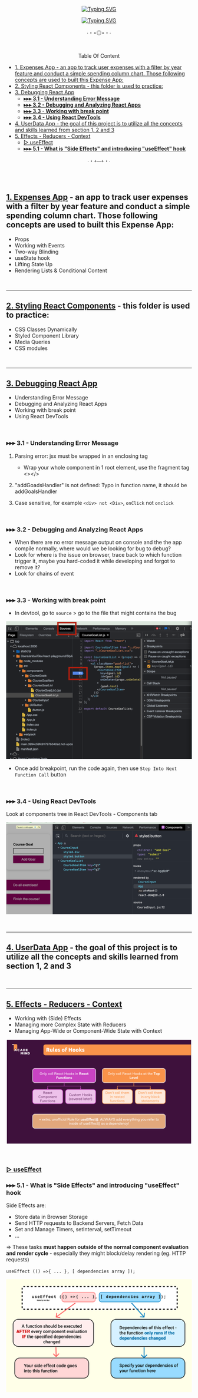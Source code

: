 <div align="center">

[![Typing SVG](https://readme-typing-svg.herokuapp.com?font=Fira+Code&weight=700&size=35&duration=1&pause=10000&color=5299F3&center=true&vCenter=true&multiline=true&width=750&height=57&lines=REACT+PLAYGROUND)](https://git.io/typing-svg)

[![Typing SVG](https://readme-typing-svg.herokuapp.com?font=Fira+Code&weight=700&size=23&duration=5001&pause=10000&color=5299F3&center=true&vCenter=true&multiline=true&width=750&height=65&lines=Learning+%26+Practicing+React+Thru+Building+Projects)](https://git.io/typing-svg)

  <p align="center">∙・◦◎◦・∙</p>

  <br>

</div>

 <p align="center">Table Of Content</p>

- [1. Expenses App - an app to track user expenses with a filter by year feature and conduct a simple spending column chart. Those following concepts are used to built this Expense App:](#1-expenses-app---an-app-to-track-user-expenses-with-a-filter-by-year-feature-and-conduct-a-simple-spending-column-chart-those-following-concepts-are-used-to-built-this-expense-app)
- [2. Styling React Components - this folder is used to practice:](#2-styling-react-components---this-folder-is-used-to-practice)
- [3. Debugging React App](#3-debugging-react-app)
  - [**▸▸▸ 3.1 - Understanding Error Message**](#-31---understanding-error-message)
  - [**▸▸▸ 3.2 - Debugging and Analyzing React Apps**](#-32---debugging-and-analyzing-react-apps)
  - [**▸▸▸ 3.3 - Working with break point**](#-33---working-with-break-point)
  - [**▸▸▸ 3.4 - Using React DevTools**](#-34---using-react-devtools)
- [4. UserData App - the goal of this project is to utilize all the concepts and skills learned from section 1, 2 and 3](#4-userdata-app---the-goal-of-this-project-is-to-utilize-all-the-concepts-and-skills-learned-from-section-1-2-and-3)
- [5. Effects - Reducers - Context](#5-effects---reducers---context)
  - [▷ useEffect](#-useeffect)
  - [**▸▸▸ 5.1 - What is "Side Effects" and introducing "useEffect" hook**](#-51---what-is-side-effects-and-introducing-useeffect-hook)

 <p align="center">∙・◦⏤◦・∙</p>

 <br>
 <br>

## [1. Expenses App](https://github.com/thaian161/react-playground/tree/main/1%20-%20Expenses-app) - an app to track user expenses with a filter by year feature and conduct a simple spending column chart. Those following concepts are used to built this Expense App:

- Props
- Working with Events
- Two-way Blinding
- useState hook
- Lifting State Up
- Rendering Lists & Conditional Content

<br>

---

## [2. Styling React Components](https://github.com/thaian161/react-playground/tree/main/2%20-%20Styling-react-components) - this folder is used to practice:

- CSS Classes Dynamically
- Styled Component Library
- Media Queries
- CSS modules

<br>

---

## [3. Debugging React App](https://github.com/thaian161/react-playground/tree/main/3%20-%20Debugging)

- Understanding Error Message
- Debugging and Analyzing React Apps
- Working with break point
- Using React DevTools

<br>

### **▸▸▸ 3.1 - Understanding Error Message**

1. Parsing error: jsx must be wrapped in an enclosing tag

   - Wrap your whole component in 1 root element, use the fragment tag <></>

2. "addGoadsHandler" is not defined: Typo in function name, it should be addGoalsHandler

3. Case sensitive, for example `<div> not <Div>`, `onClick` not `onclick`

<br>

### **▸▸▸ 3.2 - Debugging and Analyzing React Apps**

- When there are no error message output on console and the the app compile normally, where would we be looking for bug to debug?
- Look for where is the issue on browser, trace back to which function trigger it, maybe you hard-coded it while developing and forgot to remove it?
- Look for chains of event

<br>

### **▸▸▸ 3.3 - Working with break point**

- In devtool, go to `source` > go to the file that might contains the bug

![Add breakpoint](https://github.com/thaian161/react-playground/blob/main/docs/Breakpoint.png)

- Once add breakpoint, run the code again, then use `Step Into Next Function Call` button

<br>

### **▸▸▸ 3.4 - Using React DevTools**

Look at components tree in React DevTools - Components tab

![React DevTools - Components tab](https://github.com/thaian161/react-playground/blob/main/docs/ReactDevTools-Components.png)

<br>

---

## [4. UserData App](https://github.com/thaian161/react-playground/tree/main/4%20-%20UserData-app) - the goal of this project is to utilize all the concepts and skills learned from section 1, 2 and 3

<br>

---

## [5. Effects - Reducers - Context](https://github.com/thaian161/react-playground/tree/main/5%20-%20Effects-Reducers-Context)

- Working with (Side) Effects
- Managing more Complex State with Reducers
- Managing App-Wide or Component-Wide State with Context

![Rule Of Hooks](https://github.com/thaian161/react-playground/blob/main/docs/RuleOfHooks.png)

<br>

### [▷ useEffect](https://github.com/thaian161/react-playground/tree/main/5%20-%20Effects-Reducers-Context/useEffect)

### **▸▸▸ 5.1 - What is "Side Effects" and introducing "useEffect" hook**

Side Effects are:

- Store data in Browser Storage
- Send HTTP requests to Backend Servers, Fetch Data
- Set and Manage Timers, setInterval, setTimeout
- ...

=> These tasks **must happen outside of the normal component evaluation and render cycle** - especially they might block/delay rendering (eg. HTTP requests)

`useEffect (() =>{ ... }, [ dependencies array ]);`

![useEffect() hook](https://github.com/thaian161/react-playground/blob/main/docs/Side%20Effect%20Hook.png)
